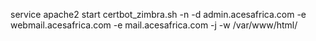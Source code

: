 service apache2 start
certbot_zimbra.sh -n -d admin.acesafrica.com -e webmail.acesafrica.com -e mail.acesafrica.com -j -w /var/www/html/
